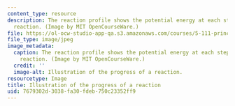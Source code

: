 ```yaml
---
content_type: resource
description: The reaction profile shows the potential energy at each step of a chemical
  reaction. (Image by MIT OpenCourseWare.)
file: https://ol-ocw-studio-app-qa.s3.amazonaws.com/courses/5-111-principles-of-chemical-science-fall-2008/7679302d3038fa30fdeb750c23352ff9_5-111f08-th.jpg
file_type: image/jpeg
image_metadata:
  caption: The reaction profile shows the potential energy at each step of a chemical
    reaction. (Image by MIT OpenCourseWare.)
  credit: ''
  image-alt: Illustration of the progress of a reaction.
resourcetype: Image
title: Illustration of the progress of a reaction
uid: 7679302d-3038-fa30-fdeb-750c23352ff9
---
```

